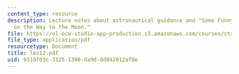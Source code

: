 ```yaml
---
content_type: resource
description: Lecture notes about astronautical guidance and "Some Funny Things Happened
  on the Way to the Moon."
file: https://ol-ocw-studio-app-production.s3.amazonaws.com/courses/sts-471j-engineering-apollo-the-moon-project-as-a-complex-system-spring-2007/9319fd3c31251398da9ddd042012af8e_lec12.pdf
file_type: application/pdf
resourcetype: Document
title: lec12.pdf
uid: 9319fd3c-3125-1398-da9d-dd042012af8e
---
```

